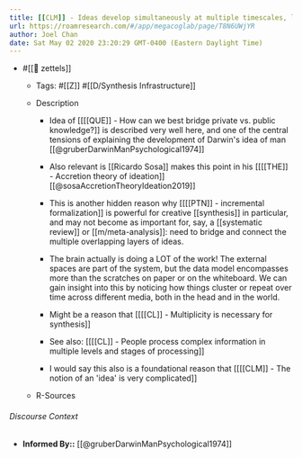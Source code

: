 ```yaml
---
title: [[CLM]] - Ideas develop simultaneously at multiple timescales, levels of granularity, and completeness
url: https://roamresearch.com/#/app/megacoglab/page/T8N6UWjYR
author: Joel Chan
date: Sat May 02 2020 23:20:29 GMT-0400 (Eastern Daylight Time)
---
```


- #[[🌲 zettels]]

    - Tags: #[[Z]] #[[D/Synthesis Infrastructure]]

    - Description

        - Idea of [[[[QUE]] - How can we best bridge private vs. public knowledge?]] is described very well here, and one of the central tensions of explaining the development of Darwin's idea of man [[@gruberDarwinManPsychological1974]]

        - Also relevant is [[Ricardo Sosa]] makes this point in his [[[[THE]] - Accretion theory of ideation]] [[@sosaAccretionTheoryIdeation2019]]

        - This is another hidden reason why [[[[PTN]] - incremental formalization]] is powerful for creative [[synthesis]] in particular, and may not become as important for, say, a [[systematic review]] or [[m/meta-analysis]]: need to bridge and connect the multiple overlapping layers of ideas.

        - The brain actually is doing a LOT of the work! The external spaces are part of the system, but the data model encompasses more than the scratches on paper or on the whiteboard. We can gain insight into this by noticing how things cluster or repeat over time across different media, both in the head and in the world.

        - Might be a reason that [[[[CL]] - Multiplicity is necessary for synthesis]]

        - See also: [[[[CL]] - People process complex information in multiple levels and stages of processing]]

        - I would say this also is a foundational reason that [[[[CLM]] - The notion of an 'idea' is very complicated]]

    - R-Sources

###### Discourse Context

- **Informed By::** [[@gruberDarwinManPsychological1974]]
